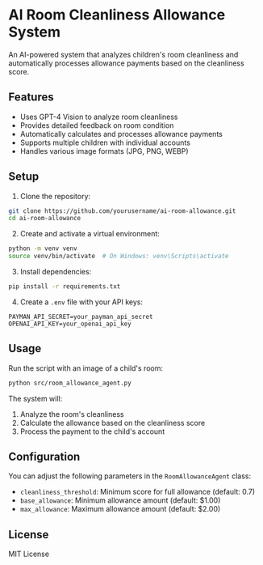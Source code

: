 # AI Room Cleanliness Allowance System

An AI-powered system that analyzes children's room cleanliness and automatically processes allowance payments based on the cleanliness score.

## Features

- Uses GPT-4 Vision to analyze room cleanliness
- Provides detailed feedback on room condition
- Automatically calculates and processes allowance payments
- Supports multiple children with individual accounts
- Handles various image formats (JPG, PNG, WEBP)

## Setup

1. Clone the repository:
```bash
git clone https://github.com/yourusername/ai-room-allowance.git
cd ai-room-allowance
```

2. Create and activate a virtual environment:
```bash
python -m venv venv
source venv/bin/activate  # On Windows: venv\Scripts\activate
```

3. Install dependencies:
```bash
pip install -r requirements.txt
```

4. Create a `.env` file with your API keys:
```
PAYMAN_API_SECRET=your_payman_api_secret
OPENAI_API_KEY=your_openai_api_key
```

## Usage

Run the script with an image of a child's room:
```bash
python src/room_allowance_agent.py
```

The system will:
1. Analyze the room's cleanliness
2. Calculate the allowance based on the cleanliness score
3. Process the payment to the child's account

## Configuration

You can adjust the following parameters in the `RoomAllowanceAgent` class:
- `cleanliness_threshold`: Minimum score for full allowance (default: 0.7)
- `base_allowance`: Minimum allowance amount (default: $1.00)
- `max_allowance`: Maximum allowance amount (default: $2.00)

## License

MIT License
